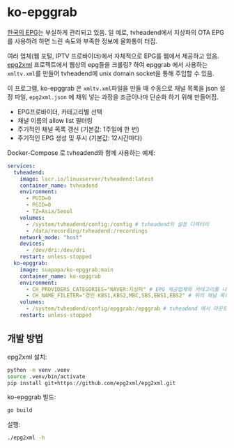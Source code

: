 # ko-epggrab

[한국의 EPG](https://namu.wiki/w/%EC%A0%84%EC%9E%90%20%ED%94%84%EB%A1%9C%EA%B7%B8%EB%9E%A8%20%EC%95%88%EB%82%B4#s-2)는
부실하게 관리되고 있음. 일 예로, tvheadend에서 지상파의 OTA EPG를 사용하려 하면 느린 속도와 부족한 정보에 울화통이 터짐.

여러 업체(웹 포털, IPTV 프로바이더)에서 자체적으로 EPG를 웹에서 제공하고 있음.
[epg2xml](https://github.com/epg2xml/epg2xml) 프로젝트에서 웹상의 epg들을 크롤링? 하여
epggrab 에서 사용하는 `xmltv.xml`를 만들어 tvheadend에 unix domain socket을 통해 주입할 수 있음.

이 프로그램, ko-epggrab 은 `xmltv.xml`파일을 만들 때 수동으로 채널 목록을 json 설정 파일, `epg2xml.json`
에 채워 넣는 과정을 조금이나마 단순화 하기 위해 만들어짐.

- EPG프로바이더, 카테고리별 선택
- 채널 이름의 allow list 필터링
- 주기적인 채널 목록 갱신 (기본값: 1주일에 한 번)
- 주기적인 EPG 생성 및 푸시 (기본값: 12시간마다)

Docker-Compose 로 tvheadend와 함께 사용하는 예제:
```yaml
services:
  tvheadend:
    image: lscr.io/linuxserver/tvheadend:latest
    container_name: tvheadend
    environment:
      - PUID=0
      - PGID=0
      - TZ=Asia/Seoul
    volumes:
      - /system/tvheadend/config:/config # tvheadend의 설정 디렉터리
      - /data/recording/tvheadend:/recordings
    network_mode: "host"
    devices:
      - /dev/dri:/dev/dri
    restart: unless-stopped
  ko-epggrab:
    image: suapapa/ko-epggrab:main
    container_name: ko-epggrab
    environment:
      - CH_PROVIDERS_CATEGORIES="NAVER:지상파" # EPG 제공업체와 카테고리를 나열
      - CH_NAME_FILETER="경인 KBS1,KBS2,MBC,SBS,EBS1,EBS2" # 위의 채널 목록에서 선택할 whitelist 나열 (없으면 전체선택)
    volumes:
      - /system/tvheadend/config/epggrab:/epggrab # tvheadend 에서 마운트한 설정디레터리와 base가 같아야 서로 통신 가능
    restart: unless-stopped
```

## 개발 방법

epg2xml 설치:
```sh
python -m venv .venv
source .venv/bin/activate
pip install git+https://github.com/epg2xml/epg2xml.git
```

ko-epggrab 빌드:
```sh
go build
```

실행:
```sh
./epg2xml -h
```